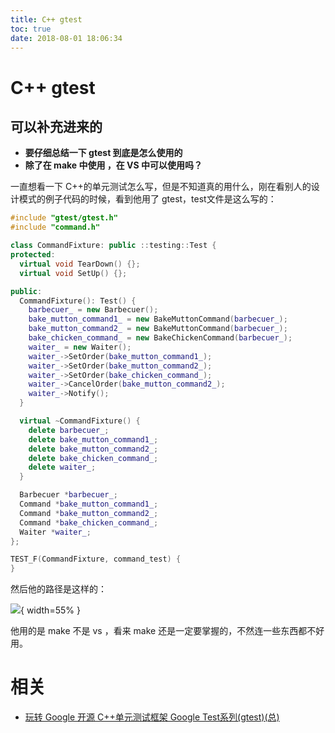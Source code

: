 ```yaml
---
title: C++ gtest
toc: true
date: 2018-08-01 18:06:34
---
```

# C++ gtest




## 可以补充进来的

- **要仔细总结一下 gtest 到底是怎么使用的**
- **除了在 make 中使用 ，在 VS 中可以使用吗？**



一直想看一下 C++的单元测试怎么写，但是不知道真的用什么，刚在看别人的设计模式的例子代码的时候，看到他用了 gtest，test文件是这么写的：



```cpp
#include "gtest/gtest.h"
#include "command.h"

class CommandFixture: public ::testing::Test {
protected:
  virtual void TearDown() {};
  virtual void SetUp() {};

public:
  CommandFixture(): Test() {
    barbecuer_ = new Barbecuer();
    bake_mutton_command1_ = new BakeMuttonCommand(barbecuer_);
    bake_mutton_command2_ = new BakeMuttonCommand(barbecuer_);
    bake_chicken_command_ = new BakeChickenCommand(barbecuer_);
    waiter_ = new Waiter();
    waiter_->SetOrder(bake_mutton_command1_);
    waiter_->SetOrder(bake_mutton_command2_);
    waiter_->SetOrder(bake_chicken_command_);
    waiter_->CancelOrder(bake_mutton_command2_);
    waiter_->Notify();
  }

  virtual ~CommandFixture() {
    delete barbecuer_;
    delete bake_mutton_command1_;
    delete bake_mutton_command2_;
    delete bake_chicken_command_;
    delete waiter_;
  }

  Barbecuer *barbecuer_;
  Command *bake_mutton_command1_;
  Command *bake_mutton_command2_;
  Command *bake_chicken_command_;
  Waiter *waiter_;
};

TEST_F(CommandFixture, command_test) {
}
```

然后他的路径是这样的：


![](http://images.iterate.site/blog/image/180727/7h21C6mc6c.png?imageslim){ width=55% }

他用的是 make 不是 vs ，看来 make 还是一定要掌握的，不然连一些东西都不好用。



# 相关

- [玩转 Google 开源 C++单元测试框架 Google Test系列(gtest)(总)](https://www.cnblogs.com/coderzh/archive/2009/04/06/1426755.html)
